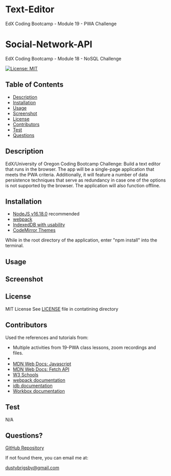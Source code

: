 # Text-Editor

EdX Coding Bootcamp - Module 19 - PWA Challenge

# Social-Network-API

EdX Coding Bootcamp - Module 18 - NoSQL Challenge

[![License: MIT](https://img.shields.io/badge/License-MIT-yellow.svg)](https://opensource.org/licenses/MIT)

## Table of Contents

- [Description](#description)
- [Installation](#installation)
- [Usage](#usage)
- [Screenshot](#screenshot)
- [License](#license)
- [Contributors](#contributors)
- [Test](#test)
- [Questions](#questions)

<a name="description"></a>

## Description

EdX/University of Oregon Coding Bootcamp Challenge:
Build a text editor that runs in the browser. The app will be a single-page application that meets the PWA criteria. Additionally, it will feature a number of data persistence techniques that serve as redundancy in case one of the options is not supported by the browser. The application will also function offline.

<a name="installation"></a>

## Installation

- [NodeJS v16.18.0](https://nodejs.org/dist/v16.18.0/node-v16.18.0-x64.msi) recommended
- [webpack](https://www.npmjs.com/package/webpack)
- [IndexedDB with usability](https://www.npmjs.com/package/idb)
- [CodeMirror Themes](https://www.npmjs.com/package/code-mirror-themes)

While in the root directory of the application, enter "npm install" into the terminal.

<a name="usage"></a>

## Usage

<!-- Usage details -->

<a name="screenshot"></a>

## Screenshot

<!-- [![Screenshot](./assets/social-media-api-screenshot.png)](https://youtu.be/evLlLyxbt3Y?si=d8PkWpoYemyEW3MN) -->

<a name="license"></a>

## License

MIT License
See [LICENSE](/LICENSE) file in contatining directory

<a name="contributors"></a>

## Contributors

Used the references and tutorials from:

- Multiple activities from 19-PWA class lessons, zoom recordings and files.
-
- [MDN Web Docs: Javascript](https://developer.mozilla.org/en-US/docs/Web/JavaScript)
- [MDN Web Docs: Fetch API](https://developer.mozilla.org/en-US/docs/Web/API/Request)
- [W3 Schools](https://www.w3schools.com/mysql/default.asp)
- [webpack documentation](https://webpack.js.org/concepts/)
- [idb documentation](https://www.npmjs.com/package/idb)
- [Workbox documentation](https://developer.chrome.com/docs/workbox)

<a name="test"></a>

## Test

N/A

<a name="questions"></a>

## Questions?

[GitHub Repository](https://github.com/dustybrigsby/Text-Editor)

If not found there, you can email me at:

[dustybrigsby@gmail.com](mailto:dustybrigsby@gmail.com)
